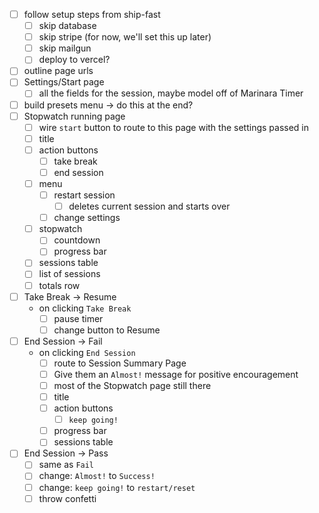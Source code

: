 - [ ] follow setup steps from ship-fast
  - [ ] skip database
  - [ ] skip stripe (for now, we'll set this up later)
  - [ ] skip mailgun
  - [ ] deploy to vercel?
- [ ] outline page urls
- [ ] Settings/Start page
  - [ ] all the fields for the session, maybe model off of Marinara Timer
- [ ] build presets menu -> do this at the end?
- [ ] Stopwatch running page
  - [ ] wire `start` button to route to this page with the settings passed in
  - [ ] title
  - [ ] action buttons
    - [ ] take break
    - [ ] end session
  - [ ] menu
    - [ ] restart session
      - [ ] deletes current session and starts over
    - [ ] change settings
  - [ ] stopwatch
    - [ ] countdown
    - [ ] progress bar
  - [ ] sessions table
  - [ ] list of sessions
  - [ ] totals row
- [ ] Take Break -> Resume
  - on clicking `Take Break`
    - [ ] pause timer
    - [ ] change button to Resume
- [ ] End Session -> Fail
  - on clicking `End Session`
    - [ ] route to Session Summary Page
    - [ ] Give them an `Almost!` message for positive encouragement
    - [ ] most of the Stopwatch page still there
    - [ ] title
    - [ ] action buttons
      - [ ] `keep going!`
    - [ ] progress bar
    - [ ] sessions table
- [ ] End Session -> Pass
  - [ ] same as `Fail`
  - [ ] change: `Almost!` to `Success!`
  - [ ] change: `keep going!` to `restart/reset`
  - [ ] throw confetti
